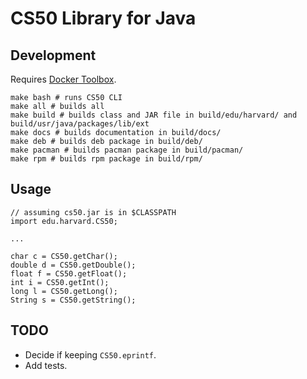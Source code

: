 # CS50 Library for Java

## Development

Requires [Docker Toolbox](https://www.docker.com/products/docker-toolbox).

    make bash # runs CS50 CLI
    make all # builds all
    make build # builds class and JAR file in build/edu/harvard/ and build/usr/java/packages/lib/ext
    make docs # builds documentation in build/docs/
    make deb # builds deb package in build/deb/
    make pacman # builds pacman package in build/pacman/
    make rpm # builds rpm package in build/rpm/

## Usage

    // assuming cs50.jar is in $CLASSPATH
    import edu.harvard.CS50;

    ...

    char c = CS50.getChar();
    double d = CS50.getDouble();
    float f = CS50.getFloat();
    int i = CS50.getInt();
    long l = CS50.getLong();
    String s = CS50.getString();

## TODO

* Decide if keeping `CS50.eprintf`.
* Add tests.
